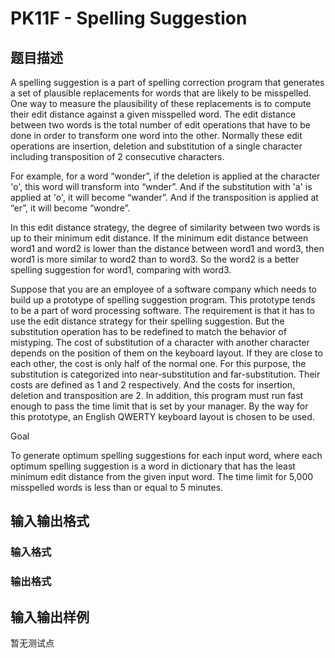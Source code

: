 # PK11F - Spelling Suggestion

## 题目描述

A spelling suggestion is a part of spelling correction program that generates a set of plausible replacements for words that are likely to be misspelled. One way to measure the plausibility of these replacements is to compute their edit distance against a given misspelled word. The edit distance between two words is the total number of edit operations that have to be done in order to transform one word into the other. Normally these edit operations are insertion, deletion and substitution of a single character including transposition of 2 consecutive characters.

For example, for a word “wonder”, if the deletion is applied at the character 'o', this word will transform into “wnder”. And if the substitution with 'a' is applied at 'o', it will become “wander”. And if the transposition is applied at “er”, it will become “wondre”.

In this edit distance strategy, the degree of similarity between two words is up to their minimum edit distance. If the minimum edit distance between word1 and word2 is lower than the distance between word1 and word3, then word1 is more similar to word2 than to word3. So the word2 is a better spelling suggestion for word1, comparing with word3.

Suppose that you are an employee of a software company which needs to build up a prototype of spelling suggestion program. This prototype tends to be a part of word processing software. The requirement is that it has to use the edit distance strategy for their spelling suggestion. But the substitution operation has to be redefined to match the behavior of mistyping. The cost of substitution of a character with another character depends on the position of them on the keyboard layout. If they are close to each other, the cost is only half of the normal one. For this purpose, the substitution is categorized into near-substitution and far-substitution. Their costs are defined as 1 and 2 respectively. And the costs for insertion, deletion and transposition are 2. In addition, this program must run fast enough to pass the time limit that is set by your manager. By the way for this prototype, an English QWERTY keyboard layout is chosen to be used.

Goal

To generate optimum spelling suggestions for each input word, where each optimum spelling suggestion is a word in dictionary that has the least minimum edit distance from the given input word. The time limit for 5,000 misspelled words is less than or equal to 5 minutes.

## 输入输出格式

### 输入格式

### 输出格式

## 输入输出样例

暂无测试点

